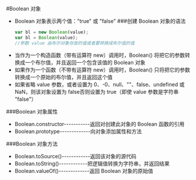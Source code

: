 #Boolean 对象
* Boolean 对象表示两个值："true" 或 "false"
###创建 Boolean 对象的语法
	```javascript
	var bl = new Boolean(value);
	var bl = Boolean(value);
	//参数 value 由布尔对象存放的值或者要转换成布尔值的值
	```
* 当作为一个构造函数（带有运算符 new）调用时，Boolean() 将把它的参数转换成一个布尔值，并且返回一个包含该值的 Boolean 对象
* 如果作为一个函数（不带有运算符 new）调用时，Boolean() 只将把它的参数转换成一个原始的布尔值，并且返回这个值
* 如果省略 value 参数，或者设置为 0、-0、null、""、false、undefined 或 NaN，则该对象设置为 false否则设置为 true（即使 value 参数是字符串 "false"）

###Boolean 对象属性
* Boolean.constructor-----------返回对创建此对象的 Boolean 函数的引用
* Boolean.prototype-------------向对象添加属性和方法

###Boolean 对象方法
* Boolean.toSource()------------返回该对象的源代码
* Boolean.toString()------------把逻辑值转换为字符串，并返回结果
* Boolean.valueOf()-------------返回 Boolean 对象的原始值
